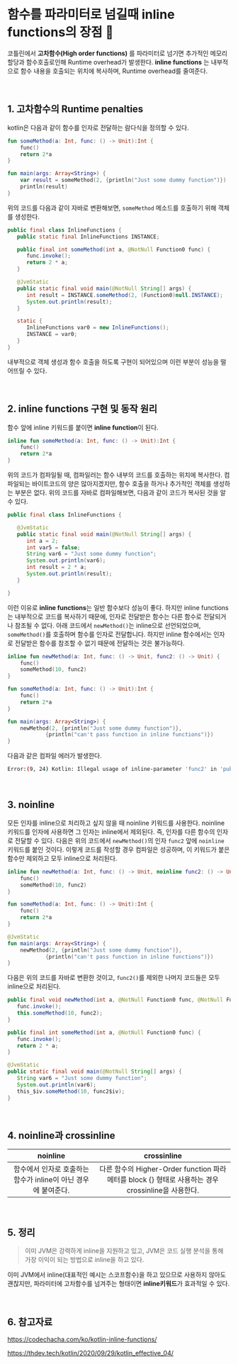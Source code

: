# 함수를 파라미터로 넘길때 inline functions의 장점 :ocean:

코틀린에서 **고차함수(High order functions)** 를 파라미터로 넘기면 추가적인 메모리 할당과 함수호출로인해 Runtime overhead가 발생한다. **inline functions** 는 내부적으로 함수 내용을 호출되는 위치에 복사하며, Runtime overhead를 줄여준다.

<br>

## 1. 고차함수의 Runtime penalties

kotlin은 다음과 같이 함수를 인자로 전달하는 람다식을 정의할 수 있다.

```kotlin
fun someMethod(a: Int, func: () -> Unit):Int {
    func()
    return 2*a
}

fun main(args: Array<String>) {
    var result = someMethod(2, {println("Just some dummy function")})
    println(result)
}
```

위의 코드를 다음과 같이 자바로 변환해보면, `someMethod` 메소드를 호출하기 위해 객체를 생성한다.

```java
public final class InlineFunctions {
   public static final InlineFunctions INSTANCE;

   public final int someMethod(int a, @NotNull Function0 func) {
      func.invoke();
      return 2 * a;
   }

   @JvmStatic
   public static final void main(@NotNull String[] args) {
      int result = INSTANCE.someMethod(2, (Function0)null.INSTANCE);
      System.out.println(result);
   }

   static {
      InlineFunctions var0 = new InlineFunctions();
      INSTANCE = var0;
   }
}
```

내부적으로 객체 생성과 함수 호출을 하도록 구현이 되어있으며 이런 부분이 성능을 떨어뜨릴 수 있다.

<br>

## 2. inline functions 구현 및 동작 원리

함수 앞에 inline 키워드를 붙이면 **inline function**이 된다.

```kotlin
inline fun someMethod(a: Int, func: () -> Unit):Int {
    func()
    return 2*a
}
```

위의 코드가 컴파일될 때, 컴파일러는 함수 내부의 코드를 호출하는 위치에 복사한다. 컴파일되는 바이트코드의 양은 많아지겠지만, 함수 호출을 하거나 추가적인 객체를 생성하는 부분은 없다. 위의 코드를 자바로 컴파일해보면, 다음과 같이 코드가 복사된 것을 알 수 있다.

```java
public final class InlineFunctions {

   @JvmStatic
   public static final void main(@NotNull String[] args) {
      int a = 2;
      int var5 = false;
      String var6 = "Just some dummy function";
      System.out.println(var6);
      int result = 2 * a;
      System.out.println(result);
   }

}
```

이런 이유로 **inline functions**는 일반 함수보다 성능이 좋다. 하지만 inline functions는 내부적으로 코드를 복사하기 때문에, 인자로 전달받은 함수는 다른 함수로 전달되거나 참조될 수 없다. 아래 코드에서 `newMethod()`는 inline으로 선언되었으며, `someMethod()`를 호출하며 함수를 인자로 전달합니다. 하지만 inline 함수에서는 인자로 전달받은 함수를 참조할 수 없기 때문에 전달하는 것은 불가능하다.

```kotlin
inline fun newMethod(a: Int, func: () -> Unit, func2: () -> Unit) {
    func()
    someMethod(10, func2)
}

fun someMethod(a: Int, func: () -> Unit):Int {
    func()
    return 2*a
}

fun main(args: Array<String>) {
    newMethod(2, {println("Just some dummy function")},
            {println("can't pass function in inline functions")})
}
```

다음과 같은 컴파일 에러가 발생한다.

```bash
Error:(9, 24) Kotlin: Illegal usage of inline-parameter 'func2' in 'public final inline fun newMethod(a: Int, func: () -> Unit, func2: () -> Unit): Unit defined in example.InlineFunctions'. Add 'noinline' modifier to the parameter declaration
```

<br>

## 3. noinline

모든 인자를 inline으로 처리하고 싶지 않을 때 noinline 키워드를 사용한다. noinline 키워드를 인자에 사용하면 그 인자는 inline에서 제외된다. 즉, 인자를 다른 함수의 인자로 전달할 수 있다. 다음은 위의 코드에서 `newMethod()`의 인자 `func2` 앞에 `noinline` 키워드를 붙인 것이다. 이렇게 코드를 작성할 경우 컴파일은 성공하며, 이 키워드가 붙은 함수만 제외하고 모두 inline으로 처리된다.

```kotlin
inline fun newMethod(a: Int, func: () -> Unit, noinline func2: () -> Unit) {
    func()
    someMethod(10, func2)
}

fun someMethod(a: Int, func: () -> Unit):Int {
    func()
    return 2*a
}

@JvmStatic
fun main(args: Array<String>) {
    newMethod(2, {println("Just some dummy function")},
            {println("can't pass function in inline functions")})
}
```

다음은 위의 코드를 자바로 변환한 것이고, `func2()`를 제외한 나머지 코드들은 모두 inline으로 처리된다.

```java
public final void newMethod(int a, @NotNull Function0 func, @NotNull Function0 func2) {
   func.invoke();
   this.someMethod(10, func2);
}

public final int someMethod(int a, @NotNull Function0 func) {
   func.invoke();
   return 2 * a;
}

@JvmStatic
public static final void main(@NotNull String[] args) {
   String var6 = "Just some dummy function";
   System.out.println(var6);
   this_$iv.someMethod(10, func2$iv);
}
```

<br>

## 4. noinline과 crossinline

|                           noinline                           |                         crossinline                          |
| :----------------------------------------------------------: | :----------------------------------------------------------: |
| 함수에서 인자로 호출하는 함수가 inline이 아닌 경우에 붙여준다. | 다른 함수의 Higher-Order function 파라메터를 block {} 형태로 사용하는 경우 crossinline을 사용한다. |

<br>

## 5. 정리

> 이미 JVM은 강력하게 inline을 지원하고 있고, JVM은 코드 실행 분석을 통해 가장 이익이 되는 방법으로 inline을 하고 있다.

이미 JVM에서 inline(대표적인 예시는 스코프함수)을 하고 있으므로 사용하지 않아도 괜찮지만, 파라미터에 고차함수를 넘겨주는 형태이면 **inline키워드**가 효과적일 수 있다.

<br>

## 6. 참고자료

https://codechacha.com/ko/kotlin-inline-functions/

https://thdev.tech/kotlin/2020/09/29/kotlin_effective_04/